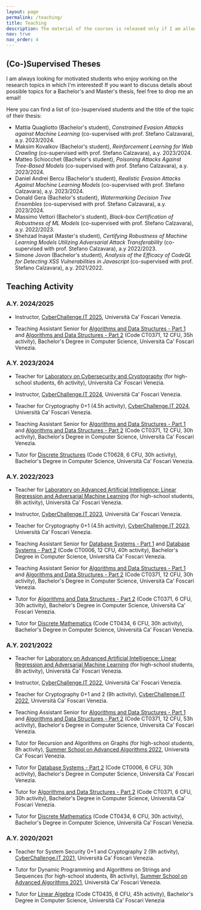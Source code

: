 ```yaml
---
layout: page
permalink: /teaching/
title: Teaching
description: The material of the courses is released only if I am allowed to do it by the University.
nav: true
nav_order: 4
---
```


## (Co-)Supervised Theses

I am always looking for motivated students who enjoy working on the research topics in which I'm interested! If you want to discuss details about possible topics for a Bachelor's and Master's thesis, feel free to drop me an email!

Here you can find a list of (co-)supervised students and the title of the topic of their thesis:
- Mattia Quagliotto (Bachelor's student), *Constrained Evasion Attacks against Machine Learning* (co-supervised with prof. Stefano Calzavara), a.y. 2023/2024.
- Maksim Kovalkov (Bachelor's student), *Reinforcement Learning for Web Crawling* (co-supervised with prof. Stefano Calzavara), a.y. 2023/2024.
- Matteo Schiocchet (Bachelor's student), *Poisoning Attacks Against Tree-Based Models* (co-supervised with prof. Stefano Calzavara), a.y. 2023/2024.
- Daniel Andrei Bercu (Bachelor's student), *Realistic Evasion Attacks Against Machine Learning Models* (co-supervised with prof. Stefano Calzavara), a.y. 2023/2024.
- Donald Gera (Bachelor's student), *Watermarking Decision Tree Ensembles* (co-supervised with prof. Stefano Calzavara), a.y. 2023/2024.
- Massimo Vettori (Bachelor's student), *Black-box Certification of Robustness of ML Models* (co-supervised with prof. Stefano Calzavara), a.y. 2022/2023.
- Shehzad Inayat (Master's student), *Certifying Robustness of Machine Learning Models Utilizing Adversarial Attack Transferability* (co-supervised with prof. Stefano Calzavara), a.y 2022/2023.
- Simone Jovon (Bachelor's student), *Analysis of the Efficacy of CodeQL for Detecting XSS Vulnerabilities in Javascript* (co-supervised with prof. Stefano Calzavara), a.y. 2021/2022.

## Teaching Activity

### A.Y. 2024/2025

- Instructor, [CyberChallenge.IT 2025](https://cyberchallenge.it/), Università Ca' Foscari Venezia.

- Teaching Assistant Senior for [Algorithms and Data Structures - Part 1](https://www.unive.it/data/course/451312) and [Algorithms and Data Structures - Part 2](https://www.unive.it/data/course/451313) (Code CT0371, 12 CFU, 35h activity), Bachelor's Degree in Computer Science, Università Ca' Foscari Venezia.

### A.Y. 2023/2024

- Teacher for [Laboratory on Cybersecurity and Cryptography](https://www.unive.it/data/46282/) (for high-school students, 6h activity), Università Ca' Foscari Venezia.

- Instructor, [CyberChallenge.IT 2024](https://cyberchallenge.it/), Università Ca' Foscari Venezia.

- Teacher for Cryptography 0+1 (4.5h activity), [CyberChallenge.IT 2024](https://cyberchallenge.it/), Università Ca' Foscari Venezia.

- Teaching Assistant Senior for [Algorithms and Data Structures - Part 1](https://www.unive.it/data/course/401985) and [Algorithms and Data Structures - Part 2](https://www.unive.it/data/course/401986) (Code CT0371, 12 CFU, 30h activity), Bachelor's Degree in Computer Science, Università Ca' Foscari Venezia.

- Tutor for [Discrete Structures](https://www.unive.it/data/course/493937) (Code CT0628, 6 CFU, 30h activity), Bachelor's Degree in Computer Science, Università Ca' Foscari Venezia.


### A.Y. 2022/2023

- Teacher for [Laboratory on Advanced Artificial Intelligence: Linear Regression and Adversarial Machine Learning](https://www.dais.unive.it/pls/orientamento/) (for high-school students, 8h activity), Università Ca' Foscari Venezia.

- Instructor, [CyberChallenge.IT 2023](https://cyberchallenge.it/), Università Ca' Foscari Venezia.

- Teacher for Cryptography 0+1 (4.5h activity), [CyberChallenge.IT 2023](https://cyberchallenge.it/), Università Ca' Foscari Venezia.

- Teaching Assistant Senior for [Database Systems - Part 1](https://www.unive.it/data/course/354578) and [Database Systems - Part 2](https://www.unive.it/data/course/354579) (Code CT0006, 12 CFU, 40h activity), Bachelor's Degree in Computer Science, Università Ca' Foscari Venezia.

- Teaching Assistant Senior for [Algorithms and Data Structures - Part 1](https://www.unive.it/data/course/354581) and [Algorithms and Data Structures - Part 2](https://www.unive.it/data/course/354582) (Code CT0371, 12 CFU, 30h activity), Bachelor's Degree in Computer Science, Università Ca' Foscari Venezia.

- Tutor for [Algorithms and Data Structures - Part 2](https://www.unive.it/data/course/354582) (Code CT0371, 6 CFU, 30h activity), Bachelor's Degree in Computer Science, Università Ca' Foscari Venezia.

- Tutor for [Discrete Mathematics](https://www.unive.it/data/course/379940) (Code CT0434, 6 CFU, 30h activity), Bachelor's Degree in Computer Science, Università Ca' Foscari Venezia.

### A.Y. 2021/2022

- Teacher for [Laboratory on Advanced Artificial Intelligence: Linear Regression and Adversarial Machine Learning](https://www.dais.unive.it/pls/orientamento/) (for high-school students, 8h activity), Università Ca' Foscari Venezia.

- Instructor, [CyberChallenge.IT 2022](https://cyberchallenge.it/), Università Ca' Foscari Venezia.

- Teacher for Cryptography 0+1 and 2 (9h activity), [CyberChallenge.IT 2022](https://cyberchallenge.it/), Università Ca' Foscari Venezia.
  
- Teaching Assistant Senior for [Algorithms and Data Structures - Part 1](https://www.unive.it/data/course/339889) and [Algorithms and Data Structures - Part 2](https://www.unive.it/data/course/339890) (Code CT0371, 12 CFU, 53h activity), Bachelor's Degree in Computer Science, Università Ca' Foscari Venezia.

- Tutor for Recursion and Algorithms on Graphs (for high-school students, 8h activity), [Summer School on Advanced Algorithms 2022](https://sites.google.com/unive.it/corsoalgoritmi22), Università Ca' Foscari Venezia.

- Tutor for [Database Systems - Part 2](https://www.unive.it/data/course/339899) (Code CT0006, 6 CFU, 30h activity), Bachelor's Degree in Computer Science, Università Ca' Foscari Venezia.

- Tutor for [Algorithms and Data Structures - Part 2](https://www.unive.it/data/course/339890) (Code CT0371, 6 CFU, 30h activity), Bachelor's Degree in Computer Science, Università Ca' Foscari Venezia.

- Tutor for [Discrete Mathematics](https://www.unive.it/data/course/354860) (Code CT0434, 6 CFU, 30h activity), Bachelor's Degree in Computer Science, Università Ca' Foscari Venezia.

### A.Y. 2020/2021

- Teacher for System Security 0+1 and Cryptography 2 (9h activity), [CyberChallenge.IT 2021](https://cyberchallenge.it/), Università Ca' Foscari Venezia.  

- Tutor for Dynamic Programming and Algorithms on Strings and Sequences (for high-school students, 8h activity), [Summer School on Advanced Algorithms 2021](https://sites.google.com/unive.it/scuolaalgoritmi21), Università Ca' Foscari Venezia.

- Tutor for [Linear Algebra](https://www.unive.it/data/course/332797) (Code CT0435, 6 CFU, 45h activity), Bachelor's Degree in Computer Science, Università Ca' Foscari Venezia

